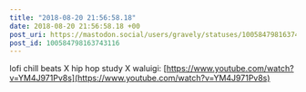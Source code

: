 ```yaml
---
title: "2018-08-20 21:56:58.18"
date: 2018-08-20 21:56:58.18 +00
post_uri: https://mastodon.social/users/gravely/statuses/100584798163743116
post_id: 100584798163743116
---
```

lofi chill beats X hip hop study X waluigi: [https://www.youtube.com/watch?v=YM4J971Pv8s](https://www.youtube.com/watch?v=YM4J971Pv8s)


